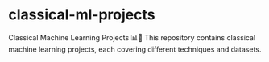 # classical-ml-projects
Classical Machine Learning Projects 📊🤖 This repository contains classical machine learning projects, each covering different techniques and datasets.
